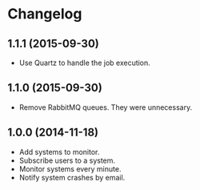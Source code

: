 # Changelog

## 1.1.1 (2015-09-30)

* Use Quartz to handle the job execution.

## 1.1.0 (2015-09-30)

* Remove RabbitMQ queues. They were unnecessary.

## 1.0.0 (2014-11-18)

* Add systems to monitor.
* Subscribe users to a system.
* Monitor systems every minute.
* Notify system crashes by email.
